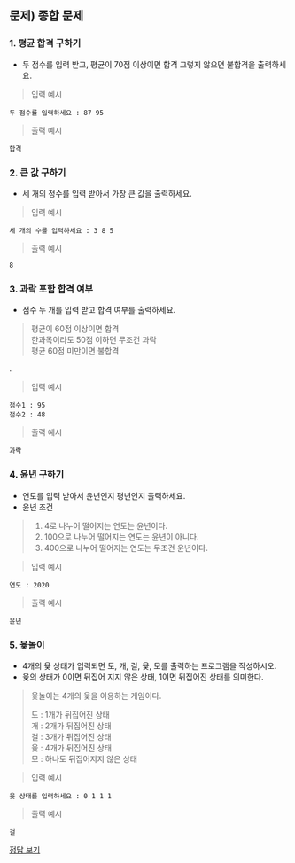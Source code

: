 ## 문제) 종합 문제

### 1. 평균 합격 구하기

* 두 점수를 입력 받고, 평균이 70점 이상이면 합격 그렇지 않으면 불합격을 출력하세요. 

> 입력 예시

```
두 점수를 입력하세요 : 87 95
```
> 출력 예시

```
합격
```

### 2. 큰 값 구하기
* 세 개의 정수를 입력 받아서 가장 큰 값을 출력하세요. 

> 입력 예시

```
세 개의 수를 입력하세요 : 3 8 5
```
> 출력 예시

```
8
```


### 3. 과락 포함 합격 여부
 
* 점수 두 개를 입력 받고 합격 여부를 출력하세요.
 
> 평균이 60점 이상이면 합격  
> 한과목이라도 50점 이하면 무조건 과락  
> 평균 60점 미만이면 불합격  

.  
> 입력 예시

```
점수1 : 95
점수2 : 48
```
> 출력 예시

```
과락
```

### 4. 윤년 구하기
* 연도를 입력 받아서 윤년인지 평년인지 출력하세요.  
* 윤년 조건  
> 1. 4로 나누어 떨어지는 연도는 윤년이다.  
> 2. 100으로 나누어 떨어지는 연도는 윤년이 아니다.   
> 3. 400으로 나누어 떨어지는 연도는 무조건 윤년이다.    

> 입력 예시

```
연도 : 2020
```
> 출력 예시

```
윤년
```


### 5. 윷놀이
*  4개의 윷 상태가 입력되면 도, 개, 걸, 윷, 모를 출력하는 프로그램을 작성하시오.  
* 윷의 상태가 0이면 뒤집어 지지 않은 상태, 1이면 뒤집어진 상태를 의미한다.  
  
> 윷놀이는 4개의 윷을 이용하는 게임이다.  
>   
> 도 : 1개가 뒤집어진 상태  
> 개 : 2개가 뒤집어진 상태  
> 걸 : 3개가 뒤집어진 상태  
> 윷 : 4개가 뒤집어진 상태  
> 모 : 하나도 뒤집어지지 않은 상태  

> 입력 예시

```
윷 상태를 입력하세요 : 0 1 1 1
```
> 출력 예시

```
걸
```

[정답 보기](Quiz05.java)

